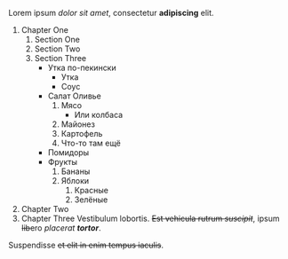 Lorem ipsum *dolor sit amet*, consectetur **adipiscing** elit.
1. Chapter One
    1. Section One
    2. Section Two
    3. Section Three
        * Утка по-пекински
            * Утка
            * Соус
        * Салат Оливье
            1. Мясо
                * Или колбаса
            2. Майонез
            3. Картофель
            4. Что-то там ещё
        * Помидоры
        * Фрукты
            1. Бананы
            2. Яблоки
                1. Красные
                2. Зелёные
2. Chapter Two
3. Chapter Three
Vestibulum lobortis. ~~Est vehicula rutrum *suscipit*~~, ipsum ~~lib~~ero *placerat **tortor***.

Suspendisse ~~et elit in enim tempus iaculis~~.